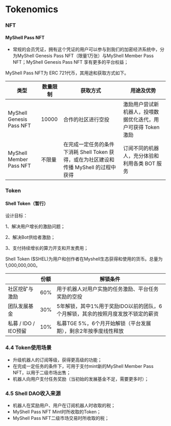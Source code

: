# Tokenomics

### NFT

#### MyShell Pass NFT

* 常规的会员凭证，拥有这个凭证的用户可以参与到我们的加密经济系统中，分为MyShell Genesis Pass NFT（限量1万张）与MyShell Member Pass NFT；MyShell Genesis Pass NFT 享有更多的平台权益；

MyShell Pass NFT为 ERC 721代币，其用途和获取方式如下。

| 类型                       | 数量限制  | 获取方式                                                   | 用途及优势                              |
| ------------------------ | ----- | ------------------------------------------------------ | ---------------------------------- |
| MyShell Genesis Pass NFT | 10000 | 合作的社区进行空投                                              | 激励用户尝试新机器人，投喂数据优化迭代，用户可获得 Token 激励 |
| MyShell Member Pass NFT  | 不限量   | 在完成一定任务的条件下消耗 Shell Token 获得，或在为社区建设和传播 MyShell 的过程中获得 | 订阅不同的机器人，充分体验和利用各类 BOT 服务          |

### Token

#### Shell Token（暂行）

设计目标：

1、解决用户增长的激励问题；

2、解决Bot供给者激励；

3、支付持续增长的算力开支和开发费用；



Shell Token ($SHEL)为用户和创作者在Myshell生态获得和使用的货币。总量为1,000,000,000。

|                  | 份额  | 解锁条件                                        |
| ---------------- | --- | ------------------------------------------- |
| 社区挖矿与激励          | 60% | 用于机器人对用户实施的任务激励、平台任务奖励的空投                   |
| 团队发展基金           | 30% | 5年解锁，其中1%用于奖励IDO以前的团队，6个月解锁，其余的按照月度发放不锁定的薪资 |
| 私募 / IDO / IEO预留 | 10% | 私募TGE 5%，6个月开始解锁（平台发展期），剩余2年按季度线性释放         |

### 4.4 Token使用场景

* 升级机器人的订阅等级，获得更高级的功能；
* 在完成一定任务的条件下，可用于支付mint新的MyShell Member Pass NFT，以用于二级市场出售；
* 机器人向用户支付任务奖励（当初始的发展基金不足，需要更多时）；



### 4.5 Shell DAO收入来源

* 机器人在奖励用户、用户在订阅机器人时收取的税；
* MyShell Pass NFT Mint时所收取的Token；
* MyShell Pass NFT二级市场交易时所收取的税；
